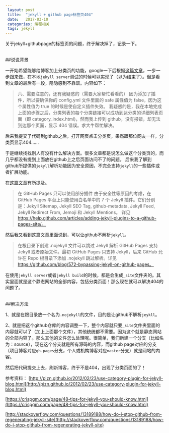 ```yaml
---
 layout: post
 title:  "jekyll + github page标签页404"
 date:   2017-03-10
 categories: 编程相关
 tags: jekyll
---
```


关于jekyll+githubpage的标签页的问题，终于解决掉了，记录一下。
<!-- more -->
<br>
##说说背景


一开始希望能够给博客加上分类页的功能，google一下后根据[这篇文章](http://pizn.github.io/2012/02/23/use-category-plugin-for-jekyll-blog.html)，一步一步跟来做，在本地`jekyll server`测试的时候可以实现了（以为结束了）。但是看到文章的最后有一段，隐隐感到不靠谱。内容如下：

>六、需要注意的，还有我疑惑的（需要大家帮忙看看的）
因为添加了插件，所以要确保你的 config.yml 文件里面的 safe 属性值为 false，因为这 个属性值为 true 的时候是使自定义插件失效。
我疑惑的是，我在本地完成上面的步骤之后，分类列表的每个分类链接可以成功到达分类的详细列表页面（即 category_index.html)，然而我上传到 github，没有报错，却无法到达那个页面，显示 404 错误。求大牛帮忙解决。

后来我提交了代码到github之后，打开网页点击分类页，果然跟那位网友一样，分类页显示404……

于是继续找找别人有没有什么解决方案。很多文章都是说怎么做这个分类页的，而几乎都没有提到上面放在github上之后页面访问不了的问题。
后来我了解到github所提供的`jekyll`解析功能因为安全原因，不完全支持`jekyll`的一些插件或者扩展功能。

在[这篇文章](https://crispgm.com/page/48-tips-for-jekyll-you-should-know.html)有所提及。
>在 GitHub Pages 只可以使用部分插件
由于安全性等原因的考虑，在 GitHub Pages 平台上只能使用白名单中的 7 个 Jekyll 插件。它们分别是：Jekyll Sitemap, Jekyll SEO Tag, github-metadata, Jekyll Feed, Jekyll Redirect From, Jemoji 和 Jekyll Mentions。
详见 https://help.github.com/articles/adding-jekyll-plugins-to-a-github-pages-site/。

然后我又看到这篇文章里面说到，可以让github不解析`jekyll`。
>在根目录下创建 .nojekyll 文件可以跳过 Jekyll 解析
GitHub Pages 支持 Jekyll 或者原始文件。最初 GitHub Pages 只支持 Jekyll，后来 GitHub 允许在 Repo 根目录下添加 .nojekyll 跳过解析。详见 https://github.com/blog/572-bypassing-jekyll-on-github-pages。

在使用`jekyll server`或者`jekyll build`的时候，都是会生成`_site`文件夹的。其实里面就是这个静态网站的全部内容，包括分类页面！那么现在就可以解决404的问题了。

<br>
##解决方法

1、就是在跟目录放一个名为`.nojekyll`的文件，目的是让github不解析`jeykll`。

2、就是把这个github仓库的内容调整一下，整个内容就只要`_site`文件夹里面的内容就可以了（加上上面那个文件），其他统统都不需要。因为这个就是静态网站的全部内容了。那么其他的文件怎么处理呢。很简单，我们新建一个分支（比如名为：source），现在这个分支就是所有源码的内容，而github page对应的分支（项目博客对应`gh-pages`分支，个人或机构博客对应`master`分支）就是网站的内容。

然后把代码提交上去，刷新博客，终于不是404，出现了分类页面的了！

参考资料：
[http://pizn.github.io/2012/02/23/use-category-plugin-for-jekyll-blog.html](http://pizn.github.io/2012/02/23/use-category-plugin-for-jekyll-blog.html)

[https://crispgm.com/page/48-tips-for-jekyll-you-should-know.html](https://crispgm.com/page/48-tips-for-jekyll-you-should-know.html)

[http://stackoverflow.com/questions/13189188/how-do-i-stop-github-from-regenerating-jekyll-site](http://stackoverflow.com/questions/13189188/how-do-i-stop-github-from-regenerating-jekyll-site)
